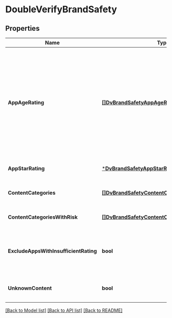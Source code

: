 # DoubleVerifyBrandSafety

## Properties
Name | Type | Description | Notes
------------ | ------------- | ------------- | -------------
**AppAgeRating** | [**[]DvBrandSafetyAppAgeRatingType**](DVBrandSafetyAppAgeRatingType.md) | A list of app age ratings to be used for excluding apps. For example, TEENS_12_PLUS will only exclude apps with content rated for everyone ages 12 and over. UNKNOWN will exclude apps with content unrated or unknown to Double Verify. | [optional] [default to null]
**AppStarRating** | [***DvBrandSafetyAppStarRatingType**](DVBrandSafetyAppStarRatingType.md) |  | [optional] [default to null]
**ContentCategories** | [**[]DvBrandSafetyContentCategoryType**](DVBrandSafetyContentCategoryType.md) | A list of content categories to exclude from targeting. | [optional] [default to null]
**ContentCategoriesWithRisk** | [**[]DvBrandSafetyContentCategoriesWithRiskMap**](DVBrandSafetyContentCategoriesWithRiskMap.md) |  | [optional] [default to null]
**ExcludeAppsWithInsufficientRating** | **bool** | Set to true to exclude unofficial apps or apps with insufficient user ratings (&lt;100 lifetime). | [optional] [default to null]
**UnknownContent** | **bool** | Set to true to exclude unknown content. | [optional] [default to null]

[[Back to Model list]](../README.md#documentation-for-models) [[Back to API list]](../README.md#documentation-for-api-endpoints) [[Back to README]](../README.md)

